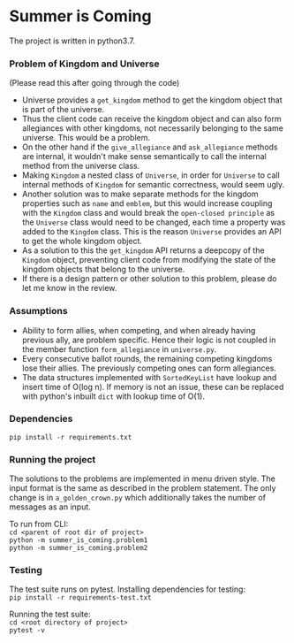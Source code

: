 # Summer is Coming
The project is written in python3.7.

### Problem of Kingdom and Universe
(Please read this after going through the code)
- Universe provides a `get_kingdom` method to get the kingdom object that is part of the universe.
- Thus the client code can receive the kingdom object and can also form allegiances with other kingdoms, not necessarily belonging to the same universe. This would be a problem.
- On the other hand if the `give_allegiance` and `ask_allegiance` methods are internal, it wouldn't make sense semantically to call the internal method from the universe class.
- Making `Kingdom` a nested class of `Universe`, in order for `Universe` to call internal methods of `Kingdom` for semantic correctness, would seem ugly.
- Another solution was to make separate methods for the kingdom properties such as `name` and `emblem`, but this would increase coupling with the `Kingdom` class and would break the `open-closed principle` as the `Universe` class would need to be changed, each time a property was added to the `Kingdom` class. This is the reason `Universe` provides an API to get the whole kingdom object.
- As a solution to this the `get_kingdom` API returns a deepcopy of the `Kingdom` object, preventing client code from modifying the state of the kingdom objects that belong to the universe.
- If there is a design pattern or other solution to this problem, please do let me know in the review.

### Assumptions
- Ability to form allies, when competing, and when already having previous ally, are problem specific. Hence their logic is not coupled in the member function ```form_allegiance``` in ```universe.py```.
- Every consecutive ballot rounds, the remaining competing kingdoms lose their allies. The previously competing ones can form allegiances.
- The data structures implemented with ```SortedKeyList``` have lookup and insert time of O(log n). If memory is not an issue, these can be replaced with python's inbuilt ```dict``` with lookup time of O(1).

### Dependencies
```pip install -r requirements.txt```

### Running the project
The solutions to the problems are implemented in menu driven style. The input format is the same as described in the problem statement. The only change is in ```a_golden_crown.py``` which additionally takes the number of messages as an input.<br>

To run from CLI:<br>
```cd <parent of root dir of project>```<br>
```python -m summer_is_coming.problem1```<br>
```python -m summer_is_coming.problem2```

### Testing
The test suite runs on pytest. Installing dependencies for testing:<br>
```pip install -r requirements-test.txt```

Running the test suite:<br>
```cd <root directory of project>```<br>
```pytest -v```
